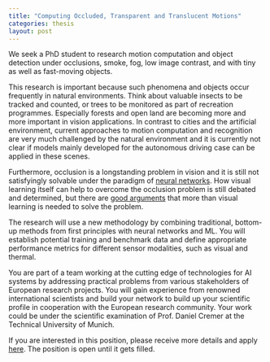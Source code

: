 ```yaml
---
title: "Computing Occluded, Transparent and Translucent Motions"
categories: thesis
layout: post
---
```


We seek a PhD student to research motion computation and object detection under occlusions, smoke, fog, low image contrast, and with tiny as well as fast-moving objects.

This research is important because such phenomena and objects occur frequently in natural environments. Think about valuable insects to be tracked and counted, or trees to be monitored as part of recreation programmes. Especially forests and open land are becoming more and more important in vision applications. In contrast to cities and the artificial environment, current approaches to motion computation and recognition are very much challenged by the natural environment and it is currently not clear if models mainly developed for the autonomous driving case can be applied in these scenes.

Furthermore, occlusion is a longstanding problem in vision and it is still not satisfyingly solvable under the paradigm of [neural networks](https://arxiv.org/abs/2311.09215). How visual learning itself can help to overcome the occlusion problem is still debated and determined, but there are [good arguments](https://escholarship.org/uc/item/8gb8x6w9) that more than visual learning is needed to solve the problem.

The research will use a new methodology by combining traditional, bottom-up methods from first principles with neural networks and ML. You will establish potential training and benchmark data and define appropriate performance metrics for different sensor modalities, such as visual and thermal.

You are part of a team working at the cutting edge of technologies for AI systems by addressing practical problems from various stakeholders of European research projects. You will gain experience from renowned international scientists and build your network to build up your scientific profile in cooperation with the European research community. Your work could be under the scientific examination of Prof. Daniel Cremer at the Technical University of Munich.

If you are interested in this position, please receive more details and apply [here](https://jobs.ait.ac.at/Job/228240). The position is open until it gets filled.
